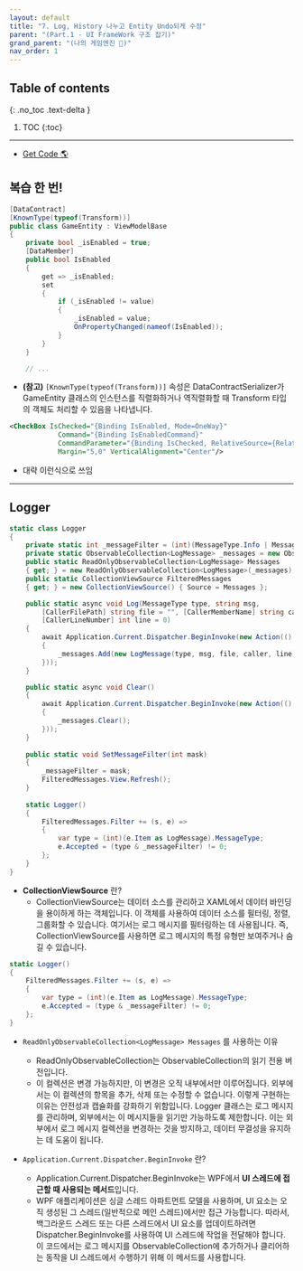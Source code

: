 ```yaml
---
layout: default
title: "7. Log, History 나누고 Entity Undo되게 수정"
parent: "(Part.1 - UI FrameWork 구조 잡기)"
grand_parent: "(나의 게임엔진 🎲)"
nav_order: 1
---
```


## Table of contents
{: .no_toc .text-delta }

1. TOC
{:toc}

---

* [Get Code 🌎](https://github.com/Arthur880708/KTHGameEngine/tree/7)

## 복습 한 번!

```csharp
[DataContract]
[KnownType(typeof(Transform))]
public class GameEntity : ViewModelBase
{
    private bool _isEnabled = true;
    [DataMember]
    public bool IsEnabled
    {
        get => _isEnabled;
        set
        {
            if (_isEnabled != value)
            {
                _isEnabled = value;
                OnPropertyChanged(nameof(IsEnabled));
            }
        }
    }

    // ...
```

* **(참고)** `[KnownType(typeof(Transform))]` 속성은 DataContractSerializer가 GameEntity 클래스의 인스턴스를 직렬화하거나 역직렬화할 때 Transform 타입의 객체도 처리할 수 있음을 나타냅니다.

```xml
<CheckBox IsChecked="{Binding IsEnabled, Mode=OneWay}" 
            Command="{Binding IsEnabledCommand}"
            CommandParameter="{Binding IsChecked, RelativeSource={RelativeSource Self}}"
            Margin="5,0" VerticalAlignment="Center"/>
```

* 대략 이런식으로 쓰임

---

## Logger

```csharp
static class Logger
{
    private static int _messageFilter = (int)(MessageType.Info | MessageType.Warning | MessageType.Error);
    private static ObservableCollection<LogMessage> _messages = new ObservableCollection<LogMessage>();
    public static ReadOnlyObservableCollection<LogMessage> Messages
    { get; } = new ReadOnlyObservableCollection<LogMessage>(_messages);
    public static CollectionViewSource FilteredMessages
    { get; } = new CollectionViewSource() { Source = Messages };

    public static async void Log(MessageType type, string msg,
        [CallerFilePath] string file = "", [CallerMemberName] string caller = "",
        [CallerLineNumber] int line = 0)
    {
        await Application.Current.Dispatcher.BeginInvoke(new Action(() =>
        {
            _messages.Add(new LogMessage(type, msg, file, caller, line));
        }));
    }

    public static async void Clear()
    {
        await Application.Current.Dispatcher.BeginInvoke(new Action(() =>
        {
            _messages.Clear();
        }));
    }
    
    public static void SetMessageFilter(int mask)
    {
        _messageFilter = mask;
        FilteredMessages.View.Refresh();
    }
    
    static Logger()
    {
        FilteredMessages.Filter += (s, e) =>
        {
            var type = (int)(e.Item as LogMessage).MessageType;
            e.Accepted = (type & _messageFilter) != 0;
        };
    }
}
```

* **CollectionViewSource** 란?
    * CollectionViewSource는 데이터 소스를 관리하고 XAML에서 데이터 바인딩을 용이하게 하는 객체입니다. 이 객체를 사용하여 데이터 소스를 필터링, 정렬, 그룹화할 수 있습니다. 여기서는 로그 메시지를 필터링하는 데 사용됩니다. 즉, CollectionViewSource를 사용하면 로그 메시지의 특정 유형만 보여주거나 숨길 수 있습니다.

```csharp
static Logger()
{
    FilteredMessages.Filter += (s, e) =>
    {
        var type = (int)(e.Item as LogMessage).MessageType;
        e.Accepted = (type & _messageFilter) != 0;
    };
}
```

* `ReadOnlyObservableCollection<LogMessage> Messages` 를 사용하는 이유
    * ReadOnlyObservableCollection<T>는 ObservableCollection<T>의 읽기 전용 버전입니다. 
    * 이 컬렉션은 변경 가능하지만, 이 변경은 오직 내부에서만 이루어집니다. 외부에서는 이 컬렉션의 항목을 추가, 삭제 또는 수정할 수 없습니다. 이렇게 구현하는 이유는 안전성과 캡슐화를 강화하기 위함입니다. Logger 클래스는 로그 메시지를 관리하며, 외부에서는 이 메시지들을 읽기만 가능하도록 제한합니다. 이는 외부에서 로그 메시지 컬렉션을 변경하는 것을 방지하고, 데이터 무결성을 유지하는 데 도움이 됩니다.

* `Application.Current.Dispatcher.BeginInvoke` 란?
    * Application.Current.Dispatcher.BeginInvoke는 WPF에서 **UI 스레드에 접근할 때 사용되는 메서드**입니다. 
    * WPF 애플리케이션은 싱글 스레드 아파트먼트 모델을 사용하며, UI 요소는 오직 생성된 그 스레드(일반적으로 메인 스레드)에서만 접근 가능합니다. 따라서, 백그라운드 스레드 또는 다른 스레드에서 UI 요소를 업데이트하려면 Dispatcher.BeginInvoke를 사용하여 UI 스레드에 작업을 전달해야 합니다. 이 코드에서는 로그 메시지를 ObservableCollection에 추가하거나 클리어하는 동작을 UI 스레드에서 수행하기 위해 이 메서드를 사용합니다.